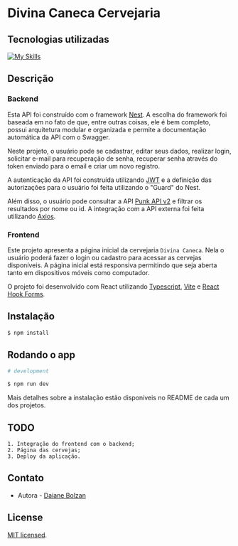 # Divina Caneca Cervejaria
## Tecnologias utilizadas

[![My Skills](https://skillicons.dev/icons?i=nestjs,js,typescript,nodejs,postman,express,prisma,postgres,git,github,react,vite,html,css,vscode)](https://skillicons.dev)

## Descrição

### Backend



Esta API foi construído com o framework [Nest](https://github.com/nestjs/nest). A escolha do framework foi baseada em no fato de que, entre outras coisas, ele é bem completo, possui arquitetura modular e organizada e permite a documentação automática da API com o Swagger.

Neste projeto, o usuário pode se cadastrar, editar seus dados, realizar login, solicitar e-mail para recuperação de senha, recuperar senha através do token enviado para o email e criar um novo registro.

A autenticação da API foi construída utilizando [JWT](https://jwt.io/) e a definição das autorizações para o usuário foi feita utilizando o "Guard" do Nest.

Além disso, o usuário pode consultar a API [Punk API v2](https://punkapi.com/) e filtrar os resultados por nome ou id. A integração com a API externa foi feita utilizando [Axios](https://axios-http.com/ptbr/).


### Frontend



Este projeto apresenta a página inicial da cervejaria `Divina Caneca`. Nela o usuário poderá fazer o login ou cadastro para acessar as cervejas disponíveis. A página inicial está responsiva permitindo que seja aberta tanto em dispositivos móveis como computador.

O projeto foi desenvolvido com React utilizando [Typescript](https://www.typescriptlang.org/), [Vite](https://vitejs.dev/) e [React Hook Forms](https://react-hook-form.com/).


## Instalação

```bash
$ npm install
```

## Rodando o app

```bash
# development

$ npm run dev

```
Mais detalhes sobre a instalação estão disponíveis no README de cada um dos projetos.

## TODO
```
1. Integração do frontend com o backend;
2. Página das cervejas;
3. Deploy da aplicação.

```

## Contato

- Autora - [Daiane Bolzan](https://www.linkedin.com/in/daiane-deponti-bolzan/)

## License

[MIT licensed](LICENSE).